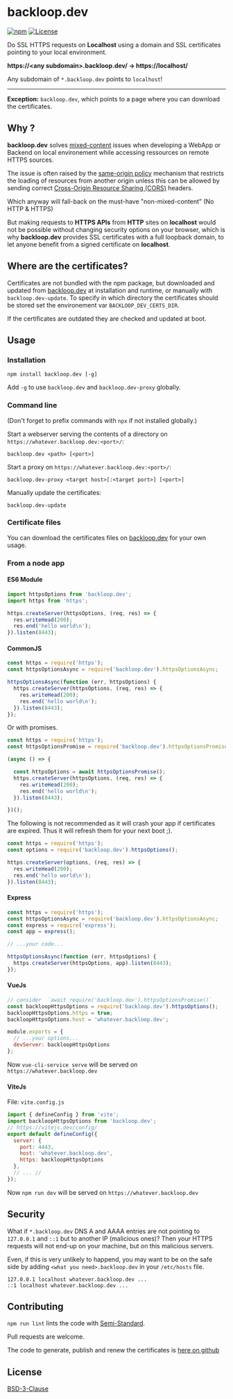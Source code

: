 # backloop.dev

[![npm](https://img.shields.io/npm/v/backloop.dev)](https://www.npmjs.com/package/backloop.dev) [![License](https://img.shields.io/badge/License-BSD_3--Clause-blue.svg)](https://opensource.org/licenses/BSD-3-Clause)

Do SSL HTTPS requests on **Localhost** using a domain and SSL certificates pointing to your local environment.

**https://\<any subdomain>.backloop.dev/ → https://localhost/**

Any subdomain of `*.backloop.dev` points to `localhost`!

--------------------------------------------------

**Exception:** `backloop.dev`, which points to a page where you can download the certificates.


## Why ?

**backloop.dev** solves [mixed-content](https://developer.mozilla.org/en-US/docs/Web/Security/Mixed_content) issues when developing a WebApp or Backend on local environement while accessing ressources on remote HTTPS sources. 

The issue is often raised by the [same-origin policy](https://developer.mozilla.org/en-US/docs/Web/Security/Same-origin_policy) mechanism that restricts the loading of resources from another origin unless this can be allowed by sending correct [Cross-Origin Resource Sharing (CORS)](https://developer.mozilla.org/en-US/docs/Web/HTTP/CORS) headers. 

Which anyway will fall-back on the must-have "non-mixed-content" (No HTTP & HTTPS) 

But making requests to **HTTPS APIs** from **HTTP** sites on **localhost** would not be possible without changing security options on your browser, which is why **backloop.dev** provides SSL certificates with a full loopback domain, to let anyone benefit from a signed certificate on **localhost**.

## Where are the certificates?

Certificates are not bundled with the npm package, but downloaded and updated from [backloop.dev](https://backloop.dev) at installation and runtime, or manually with `backloop.dev-update`. To specify in which directory the certificates should be stored set the environement var `BACKLOOP_DEV_CERTS_DIR`.

If the certificates are outdated they are checked and updated at boot.

## Usage

### Installation

```
npm install backloop.dev [-g]
```
Add `-g` to use `backloop.dev` and `backloop.dev-proxy` globally.

### Command line

(Don't forget to prefix commands with `npx` if not installed globally.)

Start a webserver serving the contents of a directory on `https://whatever.backloop.dev:<port>/`:

```
backloop.dev <path> [<port>]
```

Start a proxy on `https://whatever.backloop.dev:<port>/`: 

```
backloop.dev-proxy <target host>[:<target port>] [<port>]
```

Manually update the certificates:

```
backloop.dev-update
```

### Certificate files

You can download the certificates files on [backloop.dev](https://backloop.dev) for your own usage.

### From a node app

#### ES6 Module

```js
import httpsOptions from 'backloop.dev';
import https from 'https';

https.createServer(httpsOptions, (req, res) => {
  res.writeHead(200);
  res.end('hello world\n');
}).listen(8443);

```

#### CommonJS

```js
const https = require('https');
const httpsOptionsAsync = require('backloop.dev').httpsOptionsAsync;

httpsOptionsAsync(function (err, httpsOptions) {
  https.createServer(httpsOptions, (req, res) => {
    res.writeHead(200);
    res.end('hello world\n');
  }).listen(8443);
});
```

Or with promises.

```js
const https = require('https');
const httpsOptionsPromise = require('backloop.dev').httpsOptionsPromise;

(async () => {

  const httpsOptions = await httpsOptionsPromise();
  https.createServer(httpsOptions, (req, res) => {
    res.writeHead(200);
    res.end('hello world\n');
  }).listen(8443);

})();
```

The following is not recommended as it will crash your app if certificates are expired. Thus it will refresh them for your next boot ;). 

```js
const https = require('https');
const options = require('backloop.dev').httpsOptions();

https.createServer(options, (req, res) => {
  res.writeHead(200);
  res.end('hello world\n');
}).listen(8443);
```

#### Express

```js
const https = require('https');
const httpsOptionsAsync = require('backloop.dev').httpsOptionsAsync;
const express = require('express');
const app = express();

// ...your code...

httpsOptionsAsync(function (err, httpsOptions) {
  https.createServer(httpsOptions, app).listen(8443);
});
```

#### VueJs

```js
// consider  `await require('backloop.dev').httpsOptionsPromise()`
const backloopHttpsOptions = require('backloop.dev').httpsOptions();
backloopHttpsOptions.https = true;
backloopHttpsOptions.host = 'whatever.backloop.dev';

module.exports = {
  // ...your options...
  devServer: backloopHttpsOptions
};
```

Now `vue-cli-service serve` will be served on `https://whatever.backloop.dev`

#### ViteJs

File: `vite.config.js`

```js
import { defineConfig } from 'vite';
import backloopHttpsOptions from 'backloop.dev';
// https://vitejs.dev/config/
export default defineConfig({
  server: {
    port: 4443,
    host: 'whatever.backloop.dev',
    https: backloopHttpsOptions
  },
  // ... //
});
```

Now `npm run dev` will be served on `https://whatever.backloop.dev`

## Security 

What if `*.backloop.dev` DNS A and AAAA entries are not pointing to `127.0.0.1` and `::1` but to another IP (malicious ones)?
Then your HTTPS requests will not end-up on your machine, but on this malicious servers. 

Even, if this is very unlikely to happend, you may want to be on the safe side by adding `<what you need>.backloop.dev` in your `/etc/hosts` file.

```
127.0.0.1 localhost whatever.backloop.dev ... 
::1 localhost whatever.backloop.dev ... 
```

## Contributing

`npm run lint` lints the code with [Semi-Standard](https://github.com/standard/semistandard).

Pull requests are welcome.

The code to generate, publish and renew the certificates is [here on github](https://github.com/perki/backloop.dev/tree/main/renew)

## License

[BSD-3-Clause](https://github.com/perki/backloop.dev/blob/main/LICENSE)
